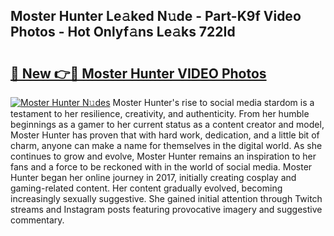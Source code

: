 ## Moster Hunter Le𝚊ked N𝚞de - Part-K9f Video Photos - Hot Onlyf𝚊ns Le𝚊ks 722Id

# <h2><a href="http://ac29655.deff.icu/?id=Moster+Hunter">🔗 New 👉🔴 Moster Hunter VIDEO Photos</a></h2>

[![Moster Hunter N𝚞des](https://i.imgur.com/rIISA9y.gif)](http://ac29655.deff.icu/?id=Moster+Hunter)
Moster Hunter's rise to social media stardom is a testament to her resilience, creativity, and authenticity. From her humble beginnings as a gamer to her current status as a content creator and model, Moster Hunter has proven that with hard work, dedication, and a little bit of charm, anyone can make a name for themselves in the digital world. As she continues to grow and evolve, Moster Hunter remains an inspiration to her fans and a force to be reckoned with in the world of social media. Moster Hunter began her online journey in 2017, initially creating cosplay and gaming-related content. Her content gradually evolved, becoming increasingly sexually suggestive. She gained initial attention through Twitch streams and Instagram posts featuring provocative imagery and suggestive commentary.
